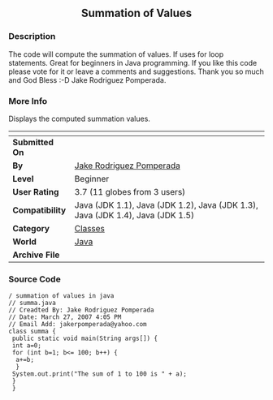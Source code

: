 ﻿<div align="center">

## Summation of Values


</div>

### Description

The code will compute the summation of values. If uses for loop statements. Great for beginners in Java programming. If you like this code please vote for it or leave a comments and suggestions. Thank you so much and God Bless :-D Jake Rodriguez Pomperada.
 
### More Info
 
Displays the computed summation values.


<span>             |<span>
---                |---
**Submitted On**   |
**By**             |[Jake Rodriguez Pomperada](https://github.com/Planet-Source-Code/PSCIndex/blob/master/ByAuthor/jake-rodriguez-pomperada.md)
**Level**          |Beginner
**User Rating**    |3.7 (11 globes from 3 users)
**Compatibility**  |Java \(JDK 1\.1\), Java \(JDK 1\.2\), Java \(JDK 1\.3\), Java \(JDK 1\.4\), Java \(JDK 1\.5\)
**Category**       |[Classes](https://github.com/Planet-Source-Code/PSCIndex/blob/master/ByCategory/classes__2-83.md)
**World**          |[Java](https://github.com/Planet-Source-Code/PSCIndex/blob/master/ByWorld/java.md)
**Archive File**   |[](https://github.com/Planet-Source-Code/jake-rodriguez-pomperada-summation-of-values__2-5613/archive/master.zip)





### Source Code

```
/ summation of values in java
// summa.java
// Creadted By: Jake Rodriguez Pomperada
// Date: March 27, 2007 4:05 PM
// Email Add: jakerpomperada@yahoo.com
class summa {
 public static void main(String args[]) {
 int a=0;
 for (int b=1; b<= 100; b++) {
  a+=b;
  }
 System.out.print("The sum of 1 to 100 is " + a);
 }
 }
```

